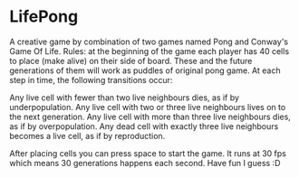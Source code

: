 # LifePong
A creative game by combination of two games named Pong and Conway's Game Of Life. 
Rules:
at the beginning of the game each player has 40 cells to place (make alive) on their side of board. These and the future generations of them will work as puddles of original pong game.
At each step in time, the following transitions occur:

Any live cell with fewer than two live neighbours dies, as if by underpopulation.
Any live cell with two or three live neighbours lives on to the next generation.
Any live cell with more than three live neighbours dies, as if by overpopulation.
Any dead cell with exactly three live neighbours becomes a live cell, as if by reproduction.

After placing cells you can press space to start the game. It runs at 30 fps which means 30 generations happens each second. Have fun I guess :D
